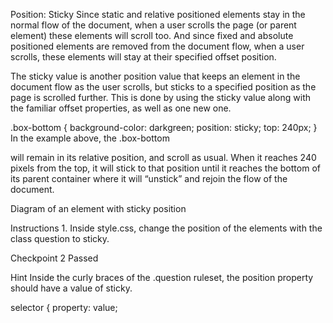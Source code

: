Position: Sticky
Since static and relative positioned elements stay in the normal flow of the document, when a user scrolls the page (or parent element) these elements will scroll too. And since fixed and absolute positioned elements are removed from the document flow, when a user scrolls, these elements will stay at their specified offset position.

The sticky value is another position value that keeps an element in the document flow as the user scrolls, but sticks to a specified position as the page is scrolled further. This is done by using the sticky value along with the familiar offset properties, as well as one new one.

.box-bottom {
  background-color: darkgreen;
  position: sticky;
  top: 240px;
}
In the example above, the .box-bottom <div> will remain in its relative position, and scroll as usual. When it reaches 240 pixels from the top, it will stick to that position until it reaches the bottom of its parent container where it will “unstick” and rejoin the flow of the document.

Diagram of an element with sticky position

Instructions
1.
Inside style.css, change the position of the elements with the class question to sticky.

Checkpoint 2 Passed

Hint
Inside the curly braces of the .question ruleset, the position property should have a value of sticky.

selector {
  property: value;
